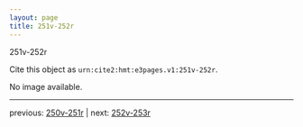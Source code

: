 ```yaml
---
layout: page
title: 251v-252r
---
```


251v-252r

Cite this object as `urn:cite2:hmt:e3pages.v1:251v-252r`.

No image available. 



---

previous: [250v-251r](../250v-251r/) | next: [252v-253r](../252v-253r/)